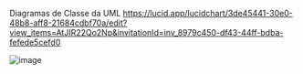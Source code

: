 Diagramas de Classe da UML
https://lucid.app/lucidchart/3de45441-30e0-48b8-aff8-21684cdbf70a/edit?view_items=AtJIR22Qo2Np&invitationId=inv_8979c450-df43-44ff-bdba-fefede5cefd0


![image](https://github.com/dfpires/poo-manha-20232/assets/25186100/8509d833-5936-43cb-b19b-e47b462892f6)
